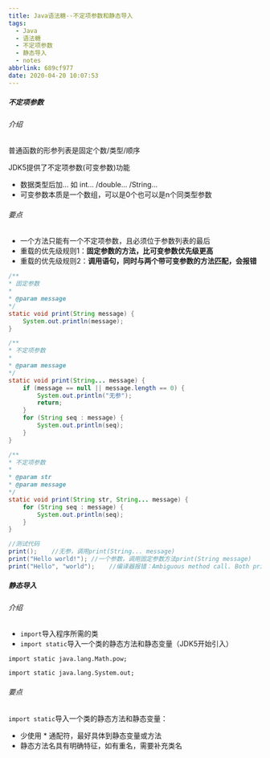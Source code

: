 ```yaml
---
title: Java语法糖--不定项参数和静态导入
tags:
  - Java
  - 语法糖
  - 不定项参数
  - 静态导入
  - notes
abbrlink: 689cf977
date: 2020-04-20 10:07:53
---
```


##### 不定项参数

###### 介绍

普通函数的形参列表是固定个数/类型/顺序

JDK5提供了不定项参数(可变参数)功能

- 数据类型后加... 如 int... /double... /String...
- 可变参数本质是一个数组，可以是0个也可以是n个同类型参数

###### 要点

- 一个方法只能有一个不定项参数，且必须位于参数列表的最后
- 重载的优先级规则1：**固定参数的方法，比可变参数优先级更高**
- 重载的优先级规则2：**调用语句，同时与两个带可变参数的方法匹配，会报错**

```java
/**
* 固定参数
*
* @param message
*/
static void print(String message) {
    System.out.println(message);
}

/**
* 不定项参数
*
* @param message
*/
static void print(String... message) {
    if (message == null || message.length == 0) {
        System.out.println("无参");
        return;
    }
    for (String seq : message) {
        System.out.println(seq);
    }
}

/**
* 不定项参数
*
* @param str
* @param message
*/
static void print(String str, String... message) {
    for (String seq : message) {
        System.out.println(seq);
    }
}
```

```java
//测试代码
print();    //无参，调用print(String... message)
print("Hello world!"); //一个参数，调用固定参数方法print(String message)
print("Hello", "world");    //编译器报错：Ambiguous method call. Both print(String... message) and (String str, String... message) in IndefiniteParameter match
```

##### 静态导入

###### 介绍

- `import`导入程序所需的类
- `import static`导入一个类的静态方法和静态变量（JDK5开始引入）

`import static java.lang.Math.pow;`

`import static java.lang.System.out;`

###### 要点

`import static`导入一个类的静态方法和静态变量：

- 少使用 * 通配符，最好具体到静态变量或方法
- 静态方法名具有明确特征，如有重名，需要补充类名